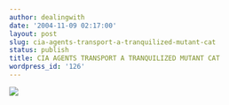 ```yaml
---
author: dealingwith
date: '2004-11-09 02:17:00'
layout: post
slug: cia-agents-transport-a-tranquilized-mutant-cat
status: publish
title: CIA AGENTS TRANSPORT A TRANQUILIZED MUTANT CAT
wordpress_id: '126'
---
```


![][1]

   [1]: http://www.doodoo.demon.co.uk/b3ta/liftcouch.jpg

